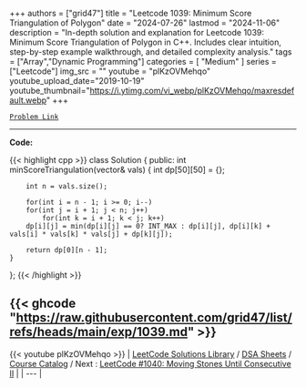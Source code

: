 
+++
authors = ["grid47"]
title = "Leetcode 1039: Minimum Score Triangulation of Polygon"
date = "2024-07-26"
lastmod = "2024-11-06"
description = "In-depth solution and explanation for Leetcode 1039: Minimum Score Triangulation of Polygon in C++. Includes clear intuition, step-by-step example walkthrough, and detailed complexity analysis."
tags = ["Array","Dynamic Programming"]
categories = [
    "Medium"
]
series = ["Leetcode"]
img_src = ""
youtube = "plKzOVMehqo"
youtube_upload_date="2019-10-19"
youtube_thumbnail="https://i.ytimg.com/vi_webp/plKzOVMehqo/maxresdefault.webp"
+++



[`Problem Link`](https://leetcode.com/problems/minimum-score-triangulation-of-polygon/description/)

---
**Code:**

{{< highlight cpp >}}
class Solution {
public:
    int minScoreTriangulation(vector<int>& vals) {
        int dp[50][50] = {};
        
        int n = vals.size();
        
        for(int i = n - 1; i >= 0; i--)
        for(int j = i + 1; j < n; j++)
            for(int k = i + 1; k < j; k++)
        dp[i][j] = min(dp[i][j] == 0? INT_MAX : dp[i][j], dp[i][k] + vals[i] * vals[k] * vals[j] + dp[k][j]);
        
        return dp[0][n - 1];
    }
};
{{< /highlight >}}

{{< ghcode "https://raw.githubusercontent.com/grid47/list/refs/heads/main/exp/1039.md" >}}
---
{{< youtube plKzOVMehqo >}}
| [LeetCode Solutions Library](https://grid47.xyz/leetcode/) / [DSA Sheets](https://grid47.xyz/sheets/) / [Course Catalog](https://grid47.xyz/courses/) / Next : [LeetCode #1040: Moving Stones Until Consecutive II](https://grid47.xyz/leetcode/solution-1040-moving-stones-until-consecutive-ii/) |
| --- |
